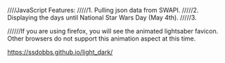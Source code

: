 ////JavaScript Features:
/////1. Pulling json data from SWAPI. 
/////2. Displaying the days until National Star Wars Day (May 4th).
/////3.  


//////If you are using firefox, you will see the animated lightsaber favicon. Other browsers do not support this animation aspect at this time. 


https://ssdobbs.github.io/light_dark/